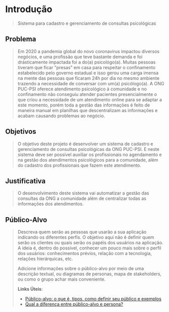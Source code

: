 # Introdução
> Sistema para cadastro e gerenciamento de consultas psicológicas
## Problema
> Em 2020 a pandemia global do novo coronavirus impactou diversos negócios, 
> e uma profissão que teve bastante demanda e foi drásticamente impactada
> foi a do(a) psicológo(a). Muitas pessoas tiveram que ficar "presas" em 
> casa para respeitar o confinamento estabelecido pelo governo estadual
> e isso gerou uma carga imensa na mente das pessoas que ficaram 24h por dia 
> no mesmo ambiente trazendo a necessidade de conversar com um(a) psicólogo(a).
> A ONG PUC-PSI oferece atendimento psicológico à comunidade e no confinamento
> não conseguiu atender pacientes presencialmente o que criou a necessidade 
> de um atendimento online para se adaptar a este momento, porém toda a gestão
> das informações é feito de maneira manual em planilhas que descentralizam as 
> informações e acabam causando problemas ao negócio.

## Objetivos

> O objetivo deste projeto é desenvolver um sistema de cadastro e gerenciamento
> de consultas psicológicas da ONG PUC-PSI. E neste sistema deve ser possível
> auxiliar os profissionais no agendamento e na gestão dos atendimentos psicológicos
> para a comunidade, além do cadastro dos profissionais que fazem este atendimento.

## Justificativa

> O desenvolvimento deste sistema vai automatizar a gestão das consultas da 
> ONG a comunidade além de centralizar todas as informações dos atendimentos.

## Público-Alvo

> Descreva quem serão as pessoas que usarão a sua aplicação indicando os
> diferentes perfis. O objetivo aqui não é definir quem serão os
> clientes ou quais serão os papéis dos usuários na aplicação. A ideia
> é, dentro do possível, conhecer um pouco mais sobre o perfil dos
> usuários: conhecimentos prévios, relação com a tecnologia, relações
> hierárquicas, etc.
>
> Adicione informações sobre o público-alvo por meio de uma descrição
> textual, ou diagramas de personas, mapa de stakeholders, ou como o
> grupo achar mais conveniente.
> 
> **Links Úteis**:
> - [Público-alvo: o que é, tipos, como definir seu público e exemplos](https://klickpages.com.br/blog/publico-alvo-o-que-e/)
> - [Qual a diferença entre público-alvo e persona?](https://rockcontent.com/blog/diferenca-publico-alvo-e-persona/)
 

